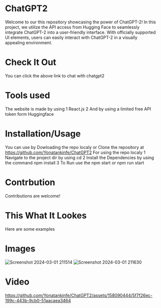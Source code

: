 # ChatGPT2
Welcome to our this repository showcasing the power of ChatGPT-2! In this project, we utilize the API access from Hugging Face to seamlessly integrate ChatGPT-2 into a user-friendly interface. With officially supported UI elements, users can easily interact with ChatGPT-2 in a visually appealing environment.
# Check It Out
You can click the above link to chat with chatgpt2 
# Tools used 
The website is made by using 
1 React.js
2 And by using a limited free API token form Huggingface 
# Installation/Usage 
You can use by Dowloading the repo localy or Clone the repository at https://github.com/Yonatankinfe/ChatGPT2
For using the repo localy 
1 Navigate to the project dir by using cd
2 Install the Dependencies by using the command npm install
3 To Run use the npm start or npm run start
# Contrbution 
Contributions are welcome! 
# This What It Lookes 
Here are some examples
# Images 
![Screenshot 2024-03-01 211514](https://github.com/Yonatankinfe/ChatGPT2/assets/158090444/65c5236f-3b6e-4260-88c4-704b6d4ca5f2)
![Screenshot 2024-03-01 211630](https://github.com/Yonatankinfe/ChatGPT2/assets/158090444/f7ae56f1-2caa-45f0-87dc-c23a47af7ecf)
# Video
https://github.com/Yonatankinfe/ChatGPT2/assets/158090444/5f7f26ec-199c-443b-9cb0-51aacaea3464


